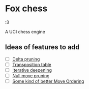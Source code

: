 # Fox chess
:3

A UCI chess engine

## Ideas of features to add
- [ ] [Delta pruning](https://www.chessprogramming.org/Delta_Pruning)
- [ ] [Transposition table](https://www.chessprogramming.org/Transposition_Table)
- [ ] [Iterative deepening](https://www.chessprogramming.org/Iterative_Deepening)
- [ ] [Null move pruning](https://www.chessprogramming.org/Null_Move_Pruning)
- [ ] [Some kind of better Move Ordering](https://www.chessprogramming.org/Move_Ordering)
